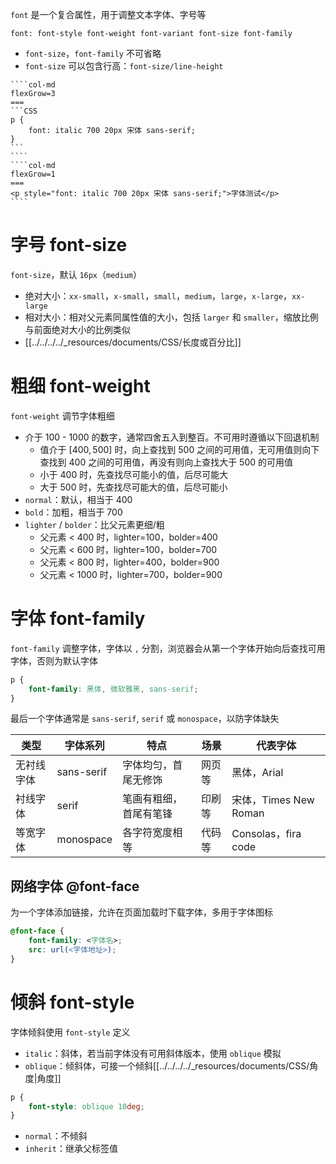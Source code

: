 `font` 是一个复合属性，用于调整文本字体、字号等

`font: font-style font-weight font-variant font-size font-family`
- `font-size`，`font-family` 不可省略
- `font-size` 可以包含行高：`font-size/line-height`

`````col
````col-md
flexGrow=3
===
```CSS
p {
    font: italic 700 20px 宋体 sans-serif;
}
```
````
````col-md
flexGrow=1
===
<p style="font: italic 700 20px 宋体 sans-serif;">字体测试</p>
````
`````
# 字号 font-size

`font-size`，默认 `16px`（`medium`）

- 绝对大小：`xx-small`，`x-small`，`small`，`medium`，`large`，`x-large`，`xx-large`
- 相对大小：相对父元素同属性值的大小，包括 `larger` 和  `smaller`，缩放比例与前面绝对大小的比例类似
- [[../../../../_resources/documents/CSS/长度或百分比]]

# 粗细 font-weight

`font-weight` 调节字体粗细

- 介于 100 - 1000 的数字，通常四舍五入到整百。不可用时遵循以下回退机制
	- 值介于 $[400, 500]$ 时，向上查找到 500 之间的可用值，无可用值则向下查找到 400 之间的可用值，再没有则向上查找大于 500 的可用值
	- 小于 400 时，先查找尽可能小的值，后尽可能大
	- 大于 500 时，先查找尽可能大的值，后尽可能小
- `normal`：默认，相当于 400
- `bold`：加粗，相当于 700
- `lighter` / `bolder`：比父元素更细/粗
	- 父元素 < 400 时，lighter=100，bolder=400
	- 父元素 < 600 时，lighter=100，bolder=700
	- 父元素 < 800 时，lighter=400，bolder=900
	- 父元素 < 1000 时，lighter=700，bolder=900

# 字体 font-family

`font-family` 调整字体，字体以 `,` 分割，浏览器会从第一个字体开始向后查找可用字体，否则为默认字体

```CSS
p {
    font-family: 黑体, 微软雅黑, sans-serif;
}
```

最后一个字体通常是 `sans-serif`, `serif` 或 `monospace`，以防字体缺失

| 类型    | 字体系列       | 特点          | 场景  | 代表字体               |
| ----- | ---------- | ----------- | --- | ------------------ |
| 无衬线字体 | sans-serif | 字体均匀，首尾无修饰  | 网页等 | 黑体，Arial           |
| 衬线字体  | serif      | 笔画有粗细，首尾有笔锋 | 印刷等 | 宋体，Times New Roman |
| 等宽字体  | monospace  | 各字符宽度相等     | 代码等 | Consolas，fira code |

## 网络字体 @font-face

为一个字体添加链接，允许在页面加载时下载字体，多用于字体图标

```css
@font-face {
    font-family: <字体名>;
    src: url(<字体地址>);
}
```

# 倾斜 font-style

字体倾斜使用 `font-style` 定义

- `italic`：斜体，若当前字体没有可用斜体版本，使用 `oblique` 模拟
- `oblique`：倾斜体，可接一个倾斜[[../../../../_resources/documents/CSS/角度|角度]]

```CSS
p {
    font-style: oblique 10deg;
}
```

- `normal`：不倾斜
- `inherit`：继承父标签值

